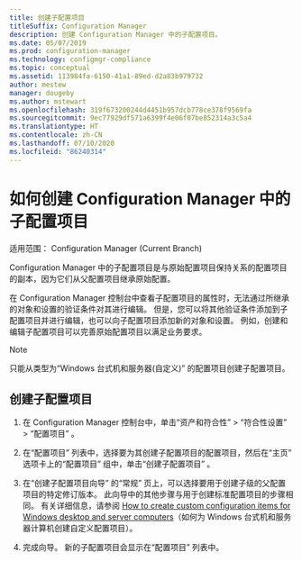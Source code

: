```yaml
---
title: 创建子配置项目
titleSuffix: Configuration Manager
description: 创建 Configuration Manager 中的子配置项目。
ms.date: 05/07/2019
ms.prod: configuration-manager
ms.technology: configmgr-compliance
ms.topic: conceptual
ms.assetid: 113984fa-6150-41a1-89ed-d2a83b979732
author: mestew
manager: dougeby
ms.author: mstewart
ms.openlocfilehash: 319f673200244d4451b957dcb778ce378f9569fa
ms.sourcegitcommit: 9ec77929df571a6399f4e06f07be852314a3c5a4
ms.translationtype: HT
ms.contentlocale: zh-CN
ms.lasthandoff: 07/10/2020
ms.locfileid: "86240314"
---
```

# <a name="how-to-create-child-configuration-items-in-configuration-manager"></a>如何创建 Configuration Manager 中的子配置项目

适用范围：  Configuration Manager (Current Branch)

Configuration Manager 中的子配置项目是与原始配置项目保持关系的配置项目的副本，因为它们从父配置项目继承原始配置。  

在 Configuration Manager 控制台中查看子配置项目的属性时，无法通过所继承的对象和设置的验证条件对其进行编辑。 但是，您可以将其他验证条件添加到子配置项目并进行编辑，也可以向子配置项目添加新的对象和设置。
例如，创建和编辑子配置项目可以完善原始配置项目以满足业务要求。  

> [!NOTE]  
>  只能从类型为“Windows 台式机和服务器(自定义)”  的配置项目创建子配置项目。  

## <a name="to-create-a-child-configuration-item"></a>创建子配置项目  

1.  在 Configuration Manager 控制台中，单击“资产和符合性”   > “符合性设置”   > “配置项目”  。  

3.  在“配置项目”  列表中，选择要为其创建子配置项目的配置项目，然后在“主页”  选项卡上的“配置项目”  组中，单击“创建子配置项目”  。  

4.  在“创建子配置项目向导”  的“常规”  页上，可以选择要用于创建子级的父配置项目的特定修订版本。 此向导中的其他步骤与用于创建标准配置项目的步骤相同。 有关详细信息，请参阅 [How to create custom configuration items for Windows desktop and server computers](../../compliance/deploy-use/create-custom-configuration-items-for-windows-desktop-and-server-computers-managed-with-the-client.md)（如何为 Windows 台式机和服务器计算机创建自定义配置项目）。  

5.  完成向导。 新的子配置项目会显示在“配置项目”  列表中。  
